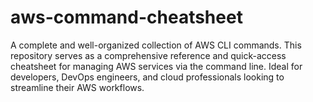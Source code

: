# aws-command-cheatsheet
A complete and well-organized collection of AWS CLI commands. This repository serves as a comprehensive reference and quick-access cheatsheet for managing AWS services via the command line. Ideal for developers, DevOps engineers, and cloud professionals looking to streamline their AWS workflows.
